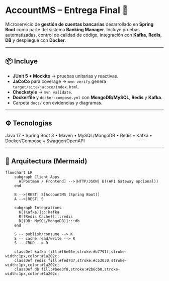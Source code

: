 # AccountMS – Entrega Final 🚀

Microservicio de **gestión de cuentas bancarias** desarrollado en **Spring Boot** como parte del sistema **Banking Manager**. Incluye pruebas automatizadas, control de calidad de código, integración con **Kafka**, **Redis**, **DB** y despliegue con **Docker**.

---

## 📦 Incluye
- **JUnit 5 + Mockito** → pruebas unitarias y reactivas.  
- **JaCoCo** para coverage → `mvn verify` genera `target/site/jacoco/index.html`.  
- **Checkstyle** → `mvn validate`.  
- **Dockerfile** y `docker-compose.yml` con **MongoDB/MySQL**, **Redis** y **Kafka**.  
- Carpeta `docs/` con evidencias y diagramas.  

---

## ⚙️ Tecnologías
Java 17 • Spring Boot 3 • Maven • MySQL/MongoDB • Redis • Kafka • Docker/Compose • Swagger/OpenAPI

---

## 🧭 Arquitectura (Mermaid)
```mermaid
flowchart LR
    subgraph Client Apps
      A[Postman / Frontend] -->|HTTP/JSON| B((API Gateway opcional))
    end

    B -->|REST| S[AccountMS (Spring Boot)]
    A -->|REST| S

    subgraph Integrations
      K[(Kafka)]:::kafka
      R[(Redis Cache)]:::redis
      D[(DB: MySQL/MongoDB)]:::db
    end

    S -- publish/consume --> K
    S -- cache read/write --> R
    S -- CRUD --> D

    classDef kafka fill:#f6e05e,stroke:#b7791f,stroke-width:1px,color:#1a202c;
    classDef redis fill:#fed7d7,stroke:#c53030,stroke-width:1px,color:#1a202c;
    classDef db fill:#bee3f8,stroke:#2b6cb0,stroke-width:1px,color:#1a202c;

